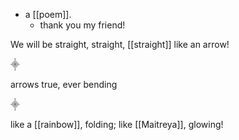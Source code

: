 - a [[poem]].
  - thank you my friend!
  
We will be straight,
  straight,
  [[straight]] like an arrow!

⸎

arrows true, 
   ever bending

⸎

like a [[rainbow]], 
     folding;
like [[Maitreya]], 
     glowing!
